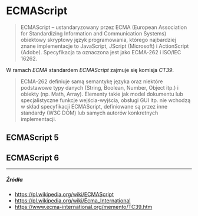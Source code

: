 # ECMAScript

> ECMAScript – ustandaryzowany przez ECMA (European Association for Standardizing Information and Communication Systems) obiektowy skryptowy język programowania, którego najbardziej znane implementacje to JavaScript, JScript (Microsoft) i ActionScript (Adobe). Specyfikacja ta oznaczona jest jako ECMA-262 i ISO/IEC 16262.

W ramach _ECMA_ standardem _ECMAScript_ zajmuje się komisja _CT39_.

> ECMA-262 definiuje samą semantykę języka oraz niektóre podstawowe typy danych (String, Boolean, Number, Object itp.) i obiekty (np. Math, Array). Elementy takie jak model dokumentu lub specjalistyczne funkcje wejścia-wyjścia, obsługi GUI itp. nie wchodzą w skład specyfikacji ECMAScript, definiowane są przez inne standardy (W3C DOM) lub samych autorów konkretnych implementacji.

## ECMAScript 5

## ECMAScript 6

---

##### Źródła

* https://pl.wikipedia.org/wiki/ECMAScript
* https://pl.wikipedia.org/wiki/Ecma_International
* https://www.ecma-international.org/memento/TC39.htm

